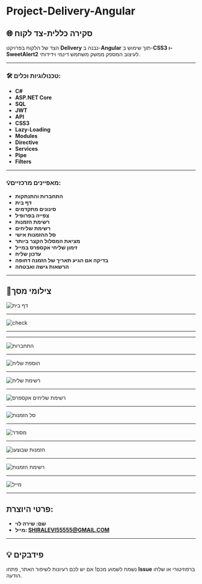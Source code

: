 # Project-Delivery-Angular

## 🌐 סקירה כללית-צד לקוח
הצד של הלקוח בפרויקט **Delivery** נבנה ב-**Angular** תוך שימוש ב-**CSS3 ו-SweetAlert2** לעיצוב המספק ממשק משתמש דינמי וידידותי.

---

### 🛠️ טכנולוגיות וכלים:

- **C#** 
- **ASP.NET Core** 
- **SQL** 
- **JWT**
- **API**
- **CSS3**
- **Lazy-Loading**
- **Modules**
- **Directive**
- **Services**
- **Pipe**
- **Filters**

---

### 💡מאפיינים מרכזיים:

   - **התחברות והתנתקות** 
  - **דף בית**
  - **סינונים מתקדמים**
   - **צפייה בפרופיל**
   - **רשימת הזמנות**
   - **רשימת שליחים**
   - **סל ההזמנות אישי**
   - **מציאת המסלול הקצר ביותר**
   - **זימון שליחי אקספרס במייל**
   - **עדכון שליח**
   - **בדיקה אם הגיע תאריך של הזמנה דחופה**
   - **הרשאות גישה ואבטחה**
---

## 📸צילומי מסך



![דף בית](https://github.com/user-attachments/assets/78cad0ca-5f16-4202-aa7a-e1c66a718e85)



---

![check](https://github.com/user-attachments/assets/58eca78b-bc9c-47c6-b0ae-5b568f41cae6)

---
---
![התחברות](https://github.com/user-attachments/assets/6907b49f-d16d-4a26-8325-d1fde778ef60)

---

![הוספת שליח](https://github.com/user-attachments/assets/5511a2b6-8a50-414e-833e-832c121687e6)

---
![רשימת שליח](https://github.com/user-attachments/assets/d9615689-b934-467c-99b5-767c1558736a)


---
![רשימת שליחים אקספרס](https://github.com/user-attachments/assets/7514dad8-bd0f-4fdd-bc58-079e5934f5bd)


---
![סל הזמנות](https://github.com/user-attachments/assets/1ff7ec87-d7b2-4062-a2b6-ea5203b911ba)

---

![מסודר](https://github.com/user-attachments/assets/62280a5e-6d84-4686-bb9a-7f2835d11842)


---

![הזמנות שבוצעו](https://github.com/user-attachments/assets/9b34e121-4d05-487e-b87c-a2757382f09d)


---

![רשימת הזמנות](https://github.com/user-attachments/assets/3822c5aa-f691-48c3-ba58-21ef89476885)

---
![מייל](https://github.com/user-attachments/assets/521be34c-dd88-422e-8694-577afe67f619)


---

## פרטי היוצרת:
   - **שם: שירה לוי** 
   - **מייל: SHIRALEVI55555@GMAIL.COM** 
---

## 💡 פידבקים  
נשמח לשמוע מכם! אם יש לכם רעיונות לשיפור האתר, פתחו **Issue** ברפוזיטורי או שלחו הודעה.  

